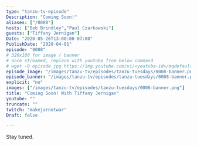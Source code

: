 ```yaml
---
type: "tanzu-tv-episode"
Description: "Coming Soon!"
aliases: ["/0008"]
hosts: ["Bob Brindley","Paul Czarkowski"]
guests: ["Tiffany Jernigan"]
Date: "2020-05-26T13:00:00-07:00"
PublishDate: "2020-04-01"
episode: "0008"
# 320x180 for image / banner
# once streamed, replace with youtube from below command
# wget -O episode.jpg https://img.youtube.com/vi/<youtube-id>/mqdefault.jpg
episode_image: "/images/tanzu-tv/episodes/tanzu-tuesdays/0008-banner.png"
episode_banner: "/images/tanzu-tv/episodes/tanzu-tuesdays/0008-banner.png"
explicit: "no"
images: ["/images/tanzu-tv/episodes/tanzu-tuesdays/0008-banner.png"]
title: "Coming Soon! With Tiffany Jernigan"
youtube: ""
truncate: ""
twitch: "makejarnotwar"
Draft: false

---
```


Stay tuned.